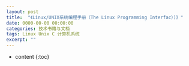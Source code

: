 ```yaml
---
layout: post
title:  "《Linux/UNIX系统编程手册（The Linux Programming Interfac）)》"
date: 0000-00-00 00:00:00
categories: 技术书籍与文档
tags: Linux Unix C 计算机系统
excerpt: ""
---
```


* content
{:toc}
























































































































































































































































































































































































































































































































































































































































































































































































































































































































































































